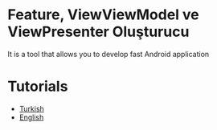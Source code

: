 
# Feature, ViewViewModel ve ViewPresenter Oluşturucu

It is a tool that allows you to develop fast Android application


# Tutorials
- [Turkish](./reads/TR-README.md) 
- [English](./reads/ENG-README.md) 


